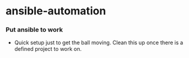 # ansible-automation
### Put ansible to work
 - Quick setup just to get the ball moving. Clean this up once there is a defined project to work on.